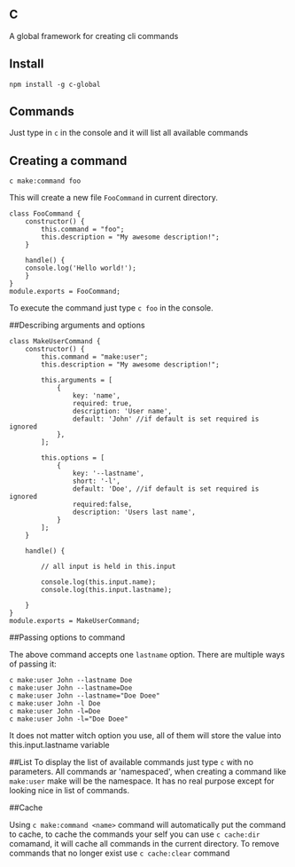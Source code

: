 ## C

A global framework for creating cli commands

## Install

    npm install -g c-global
    
## Commands

   Just type in `c` in the console and it will list all available commands

## Creating a command
    c make:command foo

This will create a new file `FooCommand` in current directory.

    class FooCommand {
	    constructor() {
	        this.command = "foo";
	        this.description = "My awesome description!";
	    }
	    
	    handle() {
		console.log('Hello world!');
	    }
	}
	module.exports = FooCommand;

To execute the command just type `c foo` in the console.

##Describing arguments and options
    
    class MakeUserCommand {
        constructor() {
            this.command = "make:user";
            this.description = "My awesome description!";
            
            this.arguments = [
                {
                    key: 'name',
                    required: true,
                    description: 'User name',
                    default: 'John' //if default is set required is ignored
                },
            ];
            
            this.options = [
                {
                    key: '--lastname', 
                    short: '-l', 
                    default: 'Doe', //if default is set required is ignored
                    required:false, 
                    description: 'Users last name',
                }
            ];
        }   
        
        handle() {
            
            // all input is held in this.input
            
            console.log(this.input.name);
            console.log(this.input.lastname);
            
        }
    }
    module.exports = MakeUserCommand;
    
    
##Passing options to command

The above command accepts one `lastname` option. There are multiple ways of passing it:
    
    c make:user John --lastname Doe
    c make:user John --lastname=Doe
    c make:user John --lastname="Doe Doee"
    c make:user John -l Doe
    c make:user John -l=Doe
    c make:user John -l="Doe Doee"
    
It does not matter witch option you use, all of them will store the value into this.input.lastname variable

##List
To display the list of available commands just type `c` with no parameters. 
All commands ar 'namespaced', when creating a command like `make:user` make will be
the namespace. It has no real purpose except for looking nice in list of commands.

##Cache

Using `c make:command <name>` command will automatically put the command to cache,
to cache the commands your self you can use `c cache:dir` comamand, it will cache all commands in 
the current directory. To remove commands that no longer exist use `c cache:clear` command




